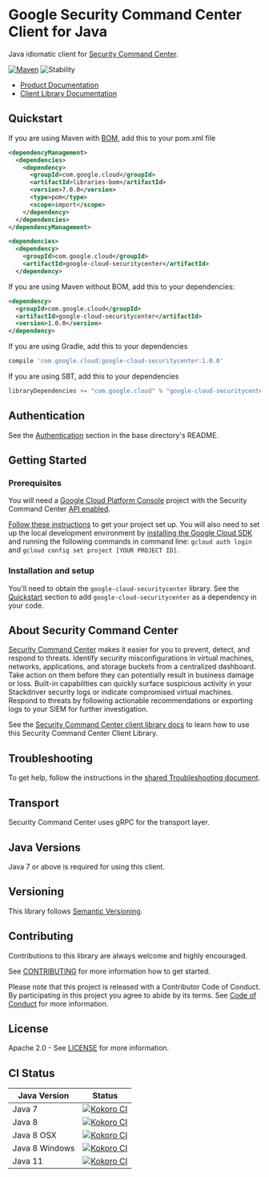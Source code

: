# Google Security Command Center Client for Java

Java idiomatic client for [Security Command Center][product-docs].

[![Maven][maven-version-image]][maven-version-link]
![Stability][stability-image]

- [Product Documentation][product-docs]
- [Client Library Documentation][javadocs]

## Quickstart

If you are using Maven with [BOM][libraries-bom], add this to your pom.xml file
```xml
<dependencyManagement>
  <dependencies>
    <dependency>
      <groupId>com.google.cloud</groupId>
      <artifactId>libraries-bom</artifactId>
      <version>7.0.0</version>
      <type>pom</type>
      <scope>import</scope>
    </dependency>
  </dependencies>
</dependencyManagement>

<dependencies>
  <dependency>
    <groupId>com.google.cloud</groupId>
    <artifactId>google-cloud-securitycenter</artifactId>
  </dependency>

```

If you are using Maven without BOM, add this to your dependencies:

```xml
<dependency>
  <groupId>com.google.cloud</groupId>
  <artifactId>google-cloud-securitycenter</artifactId>
  <version>1.0.0</version>
</dependency>

```

[//]: # ({x-version-update-start:google-cloud-securitycenter:released})

If you are using Gradle, add this to your dependencies
```Groovy
compile 'com.google.cloud:google-cloud-securitycenter:1.0.0'
```
If you are using SBT, add this to your dependencies
```Scala
libraryDependencies += "com.google.cloud" % "google-cloud-securitycenter" % "1.0.0"
```
[//]: # ({x-version-update-end})

## Authentication

See the [Authentication][authentication] section in the base directory's README.

## Getting Started

### Prerequisites

You will need a [Google Cloud Platform Console][developer-console] project with the Security Command Center [API enabled][enable-api].

[Follow these instructions][create-project] to get your project set up. You will also need to set up the local development environment by
[installing the Google Cloud SDK][cloud-sdk] and running the following commands in command line:
`gcloud auth login` and `gcloud config set project [YOUR PROJECT ID]`.

### Installation and setup

You'll need to obtain the `google-cloud-securitycenter` library.  See the [Quickstart](#quickstart) section
to add `google-cloud-securitycenter` as a dependency in your code.

## About Security Command Center


[Security Command Center][product-docs] makes it easier for you to prevent, detect, and respond to threats. Identify security misconfigurations in virtual machines, networks, applications, and storage buckets from a centralized dashboard. Take action on them before they can potentially result in business damage or loss. Built-in capabilities can quickly surface suspicious activity in your Stackdriver security logs or indicate compromised virtual machines. Respond to threats by following actionable recommendations or exporting logs to your SIEM for further investigation.

See the [Security Command Center client library docs][javadocs] to learn how to
use this Security Command Center Client Library.






## Troubleshooting

To get help, follow the instructions in the [shared Troubleshooting document][troubleshooting].

## Transport

Security Command Center uses gRPC for the transport layer.

## Java Versions

Java 7 or above is required for using this client.

## Versioning


This library follows [Semantic Versioning](http://semver.org/).


## Contributing


Contributions to this library are always welcome and highly encouraged.

See [CONTRIBUTING][contributing] for more information how to get started.

Please note that this project is released with a Contributor Code of Conduct. By participating in
this project you agree to abide by its terms. See [Code of Conduct][code-of-conduct] for more
information.

## License

Apache 2.0 - See [LICENSE][license] for more information.

## CI Status

Java Version | Status
------------ | ------
Java 7 | [![Kokoro CI][kokoro-badge-image-1]][kokoro-badge-link-1]
Java 8 | [![Kokoro CI][kokoro-badge-image-2]][kokoro-badge-link-2]
Java 8 OSX | [![Kokoro CI][kokoro-badge-image-3]][kokoro-badge-link-3]
Java 8 Windows | [![Kokoro CI][kokoro-badge-image-4]][kokoro-badge-link-4]
Java 11 | [![Kokoro CI][kokoro-badge-image-5]][kokoro-badge-link-5]

[product-docs]: https://cloud.google.com/security-command-center
[javadocs]: https://googleapis.dev/java/google-cloud-securitycenter/latest/
[kokoro-badge-image-1]: http://storage.googleapis.com/cloud-devrel-public/java/badges/java-securitycenter/java7.svg
[kokoro-badge-link-1]: http://storage.googleapis.com/cloud-devrel-public/java/badges/java-securitycenter/java7.html
[kokoro-badge-image-2]: http://storage.googleapis.com/cloud-devrel-public/java/badges/java-securitycenter/java8.svg
[kokoro-badge-link-2]: http://storage.googleapis.com/cloud-devrel-public/java/badges/java-securitycenter/java8.html
[kokoro-badge-image-3]: http://storage.googleapis.com/cloud-devrel-public/java/badges/java-securitycenter/java8-osx.svg
[kokoro-badge-link-3]: http://storage.googleapis.com/cloud-devrel-public/java/badges/java-securitycenter/java8-osx.html
[kokoro-badge-image-4]: http://storage.googleapis.com/cloud-devrel-public/java/badges/java-securitycenter/java8-win.svg
[kokoro-badge-link-4]: http://storage.googleapis.com/cloud-devrel-public/java/badges/java-securitycenter/java8-win.html
[kokoro-badge-image-5]: http://storage.googleapis.com/cloud-devrel-public/java/badges/java-securitycenter/java11.svg
[kokoro-badge-link-5]: http://storage.googleapis.com/cloud-devrel-public/java/badges/java-securitycenter/java11.html
[stability-image]: https://img.shields.io/badge/stability-ga-green
[maven-version-image]: https://img.shields.io/maven-central/v/com.google.cloud/google-cloud-securitycenter.svg
[maven-version-link]: https://search.maven.org/search?q=g:com.google.cloud%20AND%20a:google-cloud-securitycenter&core=gav
[authentication]: https://github.com/googleapis/google-cloud-java#authentication
[developer-console]: https://console.developers.google.com/
[create-project]: https://cloud.google.com/resource-manager/docs/creating-managing-projects
[cloud-sdk]: https://cloud.google.com/sdk/
[troubleshooting]: https://github.com/googleapis/google-cloud-common/blob/master/troubleshooting/readme.md#troubleshooting
[contributing]: https://github.com/googleapis/java-securitycenter/blob/master/CONTRIBUTING.md
[code-of-conduct]: https://github.com/googleapis/java-securitycenter/blob/master/CODE_OF_CONDUCT.md#contributor-code-of-conduct
[license]: https://github.com/googleapis/java-securitycenter/blob/master/LICENSE

[enable-api]: https://console.cloud.google.com/flows/enableapi?apiid=securitycenter.googleapis.com
[libraries-bom]: https://github.com/GoogleCloudPlatform/cloud-opensource-java/wiki/The-Google-Cloud-Platform-Libraries-BOM
[shell_img]: https://gstatic.com/cloudssh/images/open-btn.png
